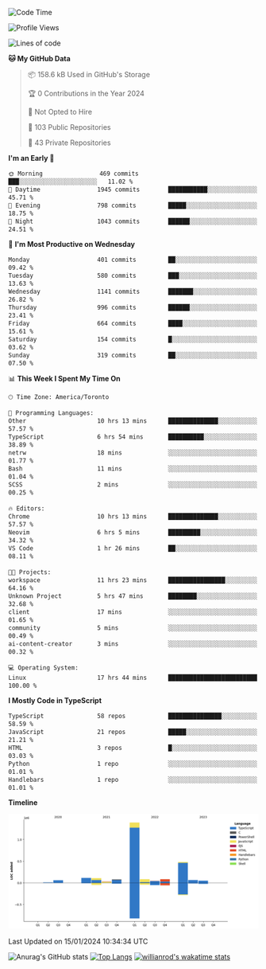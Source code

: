 <!--START_SECTION:waka-->
![Code Time](http://img.shields.io/badge/Code%20Time-1%2C062%20hrs%2045%20mins-blue)

![Profile Views](http://img.shields.io/badge/Profile%20Views-6-blue)

![Lines of code](https://img.shields.io/badge/From%20Hello%20World%20I%27ve%20Written-2.6%20million%20lines%20of%20code-blue)

**🐱 My GitHub Data** 

> 📦 158.6 kB Used in GitHub's Storage 
 > 
> 🏆 0 Contributions in the Year 2024
 > 
> 🚫 Not Opted to Hire
 > 
> 📜 103 Public Repositories 
 > 
> 🔑 43 Private Repositories 
 > 
**I'm an Early 🐤** 

```text
🌞 Morning                469 commits         ███░░░░░░░░░░░░░░░░░░░░░░   11.02 % 
🌆 Daytime                1945 commits        ███████████░░░░░░░░░░░░░░   45.71 % 
🌃 Evening                798 commits         █████░░░░░░░░░░░░░░░░░░░░   18.75 % 
🌙 Night                  1043 commits        ██████░░░░░░░░░░░░░░░░░░░   24.51 % 
```
📅 **I'm Most Productive on Wednesday** 

```text
Monday                   401 commits         ██░░░░░░░░░░░░░░░░░░░░░░░   09.42 % 
Tuesday                  580 commits         ███░░░░░░░░░░░░░░░░░░░░░░   13.63 % 
Wednesday                1141 commits        ███████░░░░░░░░░░░░░░░░░░   26.82 % 
Thursday                 996 commits         ██████░░░░░░░░░░░░░░░░░░░   23.41 % 
Friday                   664 commits         ████░░░░░░░░░░░░░░░░░░░░░   15.61 % 
Saturday                 154 commits         █░░░░░░░░░░░░░░░░░░░░░░░░   03.62 % 
Sunday                   319 commits         ██░░░░░░░░░░░░░░░░░░░░░░░   07.50 % 
```


📊 **This Week I Spent My Time On** 

```text
🕑︎ Time Zone: America/Toronto

💬 Programming Languages: 
Other                    10 hrs 13 mins      ██████████████░░░░░░░░░░░   57.57 % 
TypeScript               6 hrs 54 mins       ██████████░░░░░░░░░░░░░░░   38.89 % 
netrw                    18 mins             ░░░░░░░░░░░░░░░░░░░░░░░░░   01.77 % 
Bash                     11 mins             ░░░░░░░░░░░░░░░░░░░░░░░░░   01.04 % 
SCSS                     2 mins              ░░░░░░░░░░░░░░░░░░░░░░░░░   00.25 % 

🔥 Editors: 
Chrome                   10 hrs 13 mins      ██████████████░░░░░░░░░░░   57.57 % 
Neovim                   6 hrs 5 mins        █████████░░░░░░░░░░░░░░░░   34.32 % 
VS Code                  1 hr 26 mins        ██░░░░░░░░░░░░░░░░░░░░░░░   08.11 % 

🐱‍💻 Projects: 
workspace                11 hrs 23 mins      ████████████████░░░░░░░░░   64.16 % 
Unknown Project          5 hrs 47 mins       ████████░░░░░░░░░░░░░░░░░   32.68 % 
client                   17 mins             ░░░░░░░░░░░░░░░░░░░░░░░░░   01.65 % 
community                5 mins              ░░░░░░░░░░░░░░░░░░░░░░░░░   00.49 % 
ai-content-creator       3 mins              ░░░░░░░░░░░░░░░░░░░░░░░░░   00.32 % 

💻 Operating System: 
Linux                    17 hrs 44 mins      █████████████████████████   100.00 % 
```

**I Mostly Code in TypeScript** 

```text
TypeScript               58 repos            ███████████████░░░░░░░░░░   58.59 % 
JavaScript               21 repos            █████░░░░░░░░░░░░░░░░░░░░   21.21 % 
HTML                     3 repos             █░░░░░░░░░░░░░░░░░░░░░░░░   03.03 % 
Python                   1 repo              ░░░░░░░░░░░░░░░░░░░░░░░░░   01.01 % 
Handlebars               1 repo              ░░░░░░░░░░░░░░░░░░░░░░░░░   01.01 % 
```



**Timeline**

![Lines of Code chart](https://raw.githubusercontent.com/wise-introvert/wise-introvert/master/assets/bar_graph.png)


 Last Updated on 15/01/2024 10:34:34 UTC
<!--END_SECTION:waka-->

![Anurag's GitHub stats](https://github-readme-stats.vercel.app/api?username=wise-introvert&count_private=true&show_icons=true)
[![Top Langs](https://github-readme-stats.vercel.app/api/top-langs/?username=wise-introvert&langs_count=10)](https://github.com/anuraghazra/github-readme-stats)
[![willianrod's wakatime stats](https://github-readme-stats.vercel.app/api/wakatime?username=wiseintrovert)](https://github.com/anuraghazra/github-readme-stats)
